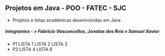 ## Projetos em Java - POO - FATEC - SJC

- Projetos e listas acadêmicas desenvolvidas em Java

##### Integrantes - > Fabrício Vasconcellos, Jonatas dos Reis e Samuel Xavier

- P1
LISTA 1
LISTA 2
LISTA 3
- P2
LISTA 4
LISTA 6

